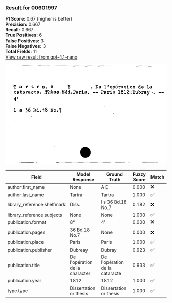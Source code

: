 ### Result for 00601997
**F1 Score:** 0.67 (higher is better)<br>**Precision:** 0.667<br>**Recall:** 0.667<br>**True Positives:** 6<br>**False Positives:** 3<br>**False Negatives:** 3<br>**Total Fields:** 11<br>[View raw result from gpt-4.1-nano](https://github.com/RISE-UNIBAS/humanities_data_benchmark/blob/main/results/2025-09-02/T0162/request_T0162_00601997.json)

<img src="https://github.com/RISE-UNIBAS/humanities_data_benchmark/blob/main/benchmarks/zettelkatalog/images/00601997.jpg?raw=true" alt="00601997" width="600px">

| Field | Model Response | Ground Truth | Fuzzy Score | Match |
|-------|----------------|--------------|-------------|-------|
| author.first_name | None | A E | 0.000 | ❌ |
| author.last_name | Tartra | Tartra | 1.000 | ✅ |
| library_reference.shelfmark | Diss. | l s 36 Bd.18 No.7 | 0.182 | ❌ |
| library_reference.subjects | None | None | 1.000 | ✅ |
| publication.format | 8° | 4' | 0.000 | ❌ |
| publication.pages | 36 Bd.18 No.7 | None | 0.000 | ❌ |
| publication.place | Paris | Paris | 1.000 | ✅ |
| publication.publisher | Dubreay | Dubray | 0.923 | ✅ |
| publication.title | De l'opération de la character | De l'opération de la cataracte | 0.933 | ✅ |
| publication.year | 1812 | 1812 | 1.000 | ✅ |
| type.type | Dissertation or thesis | Dissertation or thesis | 1.000 | ✅ |
